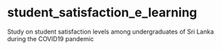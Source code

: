# student_satisfaction_e_learning
Study on student satisfaction levels among undergraduates of Sri Lanka during the COVID19 pandemic
